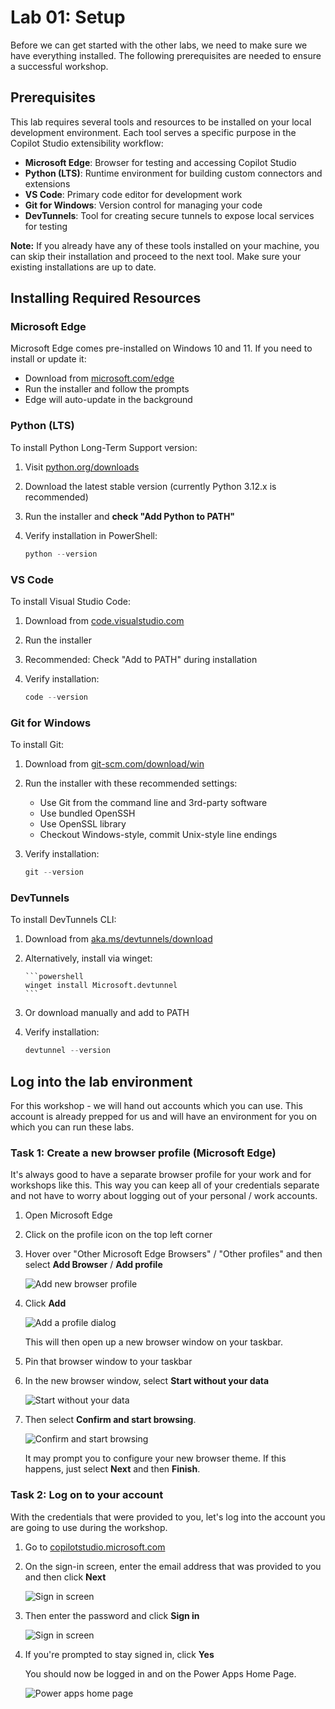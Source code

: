 # Lab 01: Setup

Before we can get started with the other labs, we need to make sure we have everything installed. The following prerequisites are needed to ensure a successful workshop.

## Prerequisites

This lab requires several tools and resources to be installed on your local development environment. Each tool serves a specific purpose in the Copilot Studio extensibility workflow:

- **Microsoft Edge**: Browser for testing and accessing Copilot Studio
- **Python (LTS)**: Runtime environment for building custom connectors and extensions
- **VS Code**: Primary code editor for development work
- **Git for Windows**: Version control for managing your code
- **DevTunnels**: Tool for creating secure tunnels to expose local services for testing

**Note:** If you already have any of these tools installed on your machine, you can skip their installation and proceed to the next tool. Make sure your existing installations are up to date.

## Installing Required Resources

### Microsoft Edge

Microsoft Edge comes pre-installed on Windows 10 and 11. If you need to install or update it:

- Download from [microsoft.com/edge](https://www.microsoft.com/edge)
- Run the installer and follow the prompts
- Edge will auto-update in the background

### Python (LTS)

To install Python Long-Term Support version:

1. Visit [python.org/downloads](https://www.python.org/downloads/)
1. Download the latest stable version (currently Python 3.12.x is recommended)
1. Run the installer and **check "Add Python to PATH"**
1. Verify installation in PowerShell:

   ```powershell
   python --version
   ```

### VS Code

To install Visual Studio Code:

1. Download from [code.visualstudio.com](https://code.visualstudio.com/)
1. Run the installer
1. Recommended: Check "Add to PATH" during installation
1. Verify installation:

   ```powershell
   code --version
   ```

### Git for Windows

To install Git:

1. Download from [git-scm.com/download/win](https://git-scm.com/download/win)
1. Run the installer with these recommended settings:
   - Use Git from the command line and 3rd-party software
   - Use bundled OpenSSH
   - Use OpenSSL library
   - Checkout Windows-style, commit Unix-style line endings
1. Verify installation:

   ```powershell
   git --version
   ```

### DevTunnels

To install DevTunnels CLI:

1. Download from [aka.ms/devtunnels/download](https://aka.ms/devtunnels/download)
1. Alternatively, install via winget:

       ```powershell
       winget install Microsoft.devtunnel
       ```

1. Or download manually and add to PATH
1. Verify installation:

    ```powershell
    devtunnel --version
    ```

## Log into the lab environment

For this workshop - we will hand out accounts which you can use. This account is already prepped for us and will have an environment for you on which you can run these labs.

### Task 1: Create a new browser profile (Microsoft Edge)

It's always good to have a separate browser profile for your work and for workshops like this. This way you can keep all of your credentials separate and not have to worry about logging out of your personal / work accounts.

1. Open Microsoft Edge
1. Click on the profile icon on the top left corner
1. Hover over "Other Microsoft Edge Browsers" / "Other profiles" and then select **Add Browser** / **Add profile**

   ![Add new browser profile](./assets/add-new-browser-profile.png)

1. Click **Add**

   ![Add a profile dialog](./assets/add-profile.png)

   This will then open up a new browser window on your taskbar.

1. Pin that browser window to your taskbar
1. In the new browser window, select **Start without your data**

   ![Start without your data](./assets/start-without-your-data.png)

1. Then select **Confirm and start browsing**.

   ![Confirm and start browsing](./assets/confirm-and-start-browsing.png)

   It may prompt you to configure your new browser theme. If this happens, just select **Next** and then **Finish**.

### Task 2: Log on to your account

With the credentials that were provided to you, let's log into the account you are going to use during the workshop.

1. Go to [copilotstudio.microsoft.com](https://copilotstudio.microsoft.com)
1. On the sign-in screen, enter the email address that was provided to you and then click **Next**

   ![Sign in screen](./assets/pa-sign-in-email.png)

1. Then enter the password and click **Sign in**

   ![Sign in screen](./assets/pa-sign-in-password.png)

1. If you're prompted to stay signed in, click **Yes**

   You should now be logged in and on the Power Apps Home Page.

   ![Power apps home page](./assets/power-automate-home-page.png)
